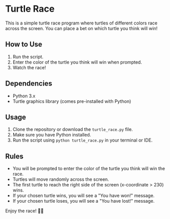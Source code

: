 # Turtle Race

This is a simple turtle race program where turtles of different colors race across the screen. You can place a bet on which turtle you think will win!

## How to Use

1. Run the script.
2. Enter the color of the turtle you think will win when prompted.
3. Watch the race!

## Dependencies
- Python 3.x
- Turtle graphics library (comes pre-installed with Python)

## Usage
1. Clone the repository or download the `turtle_race.py` file.
2. Make sure you have Python installed.
3. Run the script using `python turtle_race.py` in your terminal or IDE.

## Rules
- You will be prompted to enter the color of the turtle you think will win the race.
- Turtles will move randomly across the screen.
- The first turtle to reach the right side of the screen (x-coordinate > 230) wins.
- If your chosen turtle wins, you will see a "You have won!" message.
- If your chosen turtle loses, you will see a "You have lost!" message.

Enjoy the race! 🐢🏁
